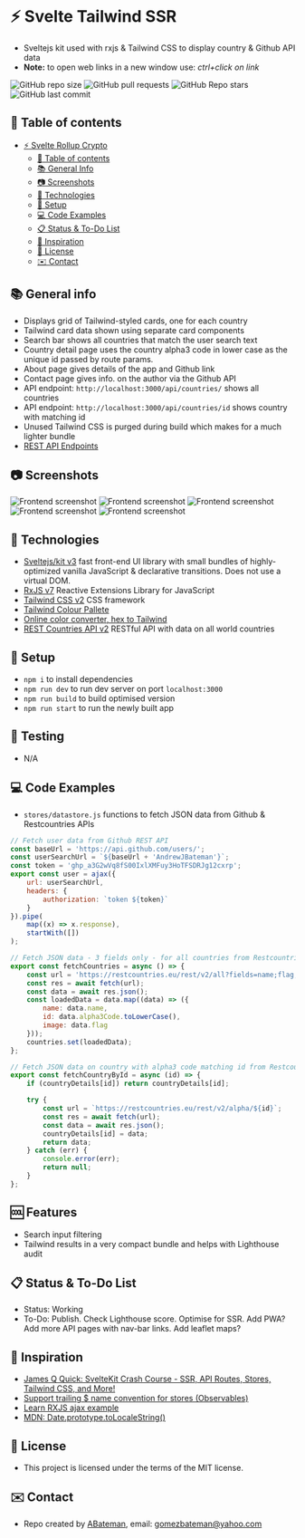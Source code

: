 # :zap: Svelte Tailwind SSR

* Sveltejs kit used with rxjs & Tailwind CSS to display country & Github API data
* **Note:** to open web links in a new window use: _ctrl+click on link_

![GitHub repo size](https://img.shields.io/github/repo-size/AndrewJBateman/svelte-tailwind-ssr?style=plastic)
![GitHub pull requests](https://img.shields.io/github/issues-pr/AndrewJBateman/svelte-tailwind-ssr?style=plastic)
![GitHub Repo stars](https://img.shields.io/github/stars/AndrewJBateman/svelte-tailwind-ssr?style=plastic)
![GitHub last commit](https://img.shields.io/github/last-commit/AndrewJBateman/svelte-tailwind-ssr?style=plastic)

## :page_facing_up: Table of contents

* [:zap: Svelte Rollup Crypto](#zap-svelte-rollup-crypto)
  * [:page_facing_up: Table of contents](#page_facing_up-table-of-contents)
  * [:books: General Info](#books-general-info)
  * [:camera: Screenshots](#camera-screenshots)
  * [:signal_strength: Technologies](#signal_strength-technologies)
  * [:floppy_disk: Setup](#floppy_disk-setup)
  * [:computer: Code Examples](#computer-code-examples)
  * [:clipboard: Status & To-Do List](#clipboard-status--to-do-list)
  * [:clap: Inspiration](#clap-inspiration)
  * [:file_folder: License](#file_folder-license)
  * [:envelope: Contact](#envelope-contact)

## :books: General info

* Displays grid of Tailwind-styled cards, one for each country
* Tailwind card data shown using separate card components
* Search bar shows all countries that match the user search text
* Country detail page uses the country alpha3 code in lower case as the unique id passed by route params.
* About page gives details of the app and Github link
* Contact page gives info. on the author via the Github API
* API endpoint: `http://localhost:3000/api/countries/` shows all countries
* API endpoint: `http://localhost:3000/api/countries/id` shows country with matching id
* Unused Tailwind CSS is purged during build which makes for a much lighter bundle
* [REST API Endpoints](https://restcountries.eu/#api-endpoints-code)

## :camera: Screenshots

![Frontend screenshot](./imgs/search.png)
![Frontend screenshot](./imgs/country.png)
![Frontend screenshot](./imgs/contact.png)
![Frontend screenshot](./imgs/about.png)
![Frontend screenshot](./imgs/api.png)

## :signal_strength: Technologies

* [Sveltejs/kit v3](https://kit.svelte.dev/) fast front-end UI library with small bundles of highly-optimized vanilla JavaScript & declarative transitions. Does not use a virtual DOM.
* [RxJS v7](https://rxjs.dev/) Reactive Extensions Library for JavaScript
* [Tailwind CSS v2](https://tailwindcss.com/) CSS framework
* [Tailwind Colour Pallete](https://tailwindcss.com/docs/customizing-colors#color-palette-reference)
* [Online color converter, hex to Tailwind](https://tailwind-color-finder.vercel.app/)
* [REST Countries API v2](https://restcountries.eu/) RESTful API with data on all world countries

## :floppy_disk: Setup

* `npm i` to install dependencies
* `npm run dev` to run dev server on port `localhost:3000`
* `npm run build` to build optimised version
* `npm run start` to run the newly built app

## :wrench: Testing

* N/A

## :computer: Code Examples

* `stores/datastore.js` functions to fetch JSON data from Github & Restcountries APIs

```javascript
// Fetch user data from Github REST API
const baseUrl = 'https://api.github.com/users/';
const userSearchUrl = `${baseUrl + 'AndrewJBateman'}`;
const token = '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';
export const user = ajax({
	url: userSearchUrl,
	headers: {
		authorization: `token ${token}`
	}
}).pipe(
	map((x) => x.response),
	startWith([])
);

// Fetch JSON data - 3 fields only - for all countries from Restcountries API
export const fetchCountries = async () => {
	const url = 'https://restcountries.eu/rest/v2/all?fields=name;flag;alpha3Code';
	const res = await fetch(url);
	const data = await res.json();
	const loadedData = data.map((data) => ({
		name: data.name,
		id: data.alpha3Code.toLowerCase(),
		image: data.flag
	}));
	countries.set(loadedData);
};

// Fetch JSON data on country with alpha3 code matching id from Restcountries API
export const fetchCountryById = async (id) => {
	if (countryDetails[id]) return countryDetails[id];

	try {
		const url = `https://restcountries.eu/rest/v2/alpha/${id}`;
		const res = await fetch(url);
		const data = await res.json();
		countryDetails[id] = data;
		return data;
	} catch (err) {
		console.error(err);
		return null;
	}
};
```

## :cool: Features

* Search input filtering
* Tailwind results in a very compact bundle and helps with Lighthouse audit

## :clipboard: Status & To-Do List

* Status: Working
* To-Do: Publish. Check Lighthouse score. Optimise for SSR. Add PWA? Add more API pages with nav-bar links. Add leaflet maps?

## :clap: Inspiration

* [James Q Quick: SvelteKit Crash Course - SSR, API Routes, Stores, Tailwind CSS, and More!](https://www.youtube.com/watch?v=UU7MgYIbtAk&t=63s)
* [Support trailing $ name convention for stores (Observables)](https://www.gitmemory.com/issue/sveltejs/svelte/6373/851059020)
* [Learn RXJS ajax example](https://www.learnrxjs.io/learn-rxjs/operators/creation/ajax)
* [MDN: Date.prototype.toLocaleString()](https://developer.mozilla.org/en-US/docs/Web/JavaScript/Reference/Global_Objects/Date/toLocaleString)

## :file_folder: License

* This project is licensed under the terms of the MIT license.

## :envelope: Contact

* Repo created by [ABateman](https://github.com/AndrewJBateman), email: gomezbateman@yahoo.com
